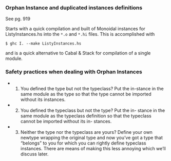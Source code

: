 ### Orphan Instance and duplicated instances definitions

See pg. 919 

Starts with a quick compilation and built of Monoidal instances for ListyInstances.hs into the `*.o` and `*.hi` files. This is accomplished with 

```shell
$ ghc I. --make ListyInstances.hs
```

and is a quick alternative to Cabal & Stack for compilation of a single module.

### Safety practices when dealing with Orphan Instances

- 1. You defined the type but not the typeclass? Put the in-stance in the same module as the type so that the type cannot be imported without its instances.   
- 2. You defined the typeclass but not the type? Put the in- stance in the same module as the typeclass definition so that the typeclass cannot be imported without its in- stances.   
- 3. Neither the type nor the typeclass are yours? Define your own newtype wrapping the original type and now you’ve got a type that “belongs” to you for which you can rightly define typeclass instances. There are means of making this less annoying which we’ll discuss later.   
